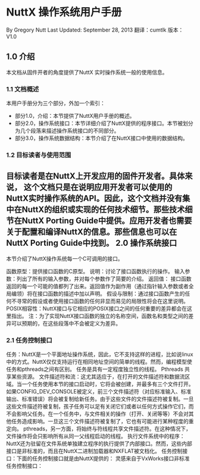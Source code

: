 ﻿NuttX 操作系统用户手册
============
By Gregory Nutt
Last Updated: September 28, 2013
翻译：cumtlk
版本：V1.0

1.0 介绍
-------------

本文档从固件开者的角度提供了NuttX 实时操作系统一般的使用信息。
### 1.1 文档概述
本用户手册分为三个部分，外加一个索引：
* 部分1.0，介绍：本节提供了NuttX用户手册的概述。
* 部分2.0，操作系统接口：本节详细介绍了NuttX提供的程序接口。本节被划分为几个段落来描述操作系统接口的不同部分。
* 部分3.0，操作系统数据结构：本节介绍了在NuttX接口中使用的数据结构。

### 1.2 目标读者与使用范围
目标读者是在NuttX上开发应用的固件开发者。具体来说，
这个文档只是在说明应用开发者可以使用的NuttX实时操作系统的API。因此，这个文档并没有集中在NuttX的组织或实现的任何技术细节。那些技术细节在NuttX Porting Guide中提供。应用开发者也需要关于配置和编译NuttX的信息。那些信息也可以在NuttX  Porting  Guide中找到。
2.0 操作系统接口
----------------
本节介绍了NuttX操作系统每一个C可调用的接口。
> 
函数原型：提供接口函数的C原型。
说明：讨论了接口函数执行的操作。
输入参数：列出了所有的输入参数，并对每个参数作了简要的介绍。
返回值： 接口函数返回的每一个可能的值都列了出来。返回值作为副作用（通过指针输入参数或者全局编领）将在接口函数的描述中加以声明。
假设与限制：通过接口函数产生的任何不寻常的假设或者使用接口函数的任何非显而易见的局限性将会在这里说明。
POSIX相容性：NuttX接口与它相应的POSIX接口之间的任何重要的差异都会在这里指出。
注：为了实现NuttX接口函数的独立的名称空间，函数名和类型之间的差异可以预期的，在这些段落中不会被定义为差异。
### 2.1 任务控制接口
任务：NuttX是一个平面地址操作系统，因此，它不支持这样的进程，比如说linux中的方式。NuttX仅仅支持运行在相同地址空间的简单的线程。然而，编程模型使任务和pthreads之间有区别。
任务是具有一定程度独立性的线程。
Pthreads 共享某些资源。
文件描述符和流：这尤其适应于，在打开的文件描述符和数据流区域。当一个任务使用本节的接口启动时，它将会被创建，并最多有三个文件打开。
如果CONFIG_DEV_CONSOLE被定义，前三个文件描述符（对应标准输入、标准输出、标准错误）将会被复制给新任务。由于这些文件的文件描述符被复制。一旦这些文件描述符被复制，孩子任务可以足有关闭它们或者以任何方式操作它们，而不会影响父任务。在一个任务中，与文件相关的操作（打开、关闭等等）不会对其他任务造成影响。一旦这三个文件描述符被复制了，它也有可能进行某种程度的重定向。
pthreads，另一方面，将始终与符线程共享文件描述符。在这种情况下，文件操作将会只影响所有从同一父线程启动的线程。
执行文件系统中的程序：NuttX还为驻留在文件系统单独建立程序的执行提供了内部接口。然而，这些内部接口是非标准的，而且在NuttX二进制加载器和NXFLAT被文档化。
任务控制接口：下面的任务控制接口就是由NuttX提供的：
灵感来自于VxWorks接口非标准任务控制接口：

